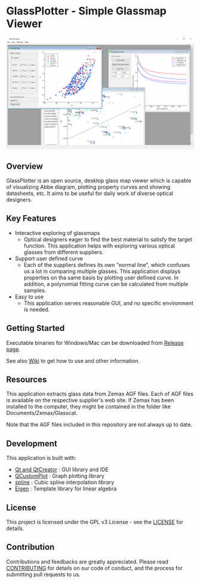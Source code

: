 # GlassPlotter - Simple Glassmap Viewer

![MDI](image/Screenshot_MDI.png)

## Overview
GlassPlotter is an open source, desktop glass map viewer which is capable of visualizing Abbe diagram, plotting property curves and showing datasheets, etc. It aims to be useful for daily work of diverse optical designers.


## Key Features
- Interactive exploring of glassmaps
  - Optical designers eager to find the best material to satisfy the target function.  This application helps with exploring various optical glasses from different suppliers.
- Support user defined curve
  - Each of the suppliers defines its own "normal line", which confuses us a lot in  comparing multiple glasses.  This application displays properties on tha same basis by plotting user defined curve.  In addition, a polynomial fitting curve can be calculated from multiple samples. 
- Easy to use
  - This application serves reasonable GUI, and no specific environment is needed.
  
## Getting Started 
Executable binaries for Windows/Mac can be downloaded from [Release page](https://github.com/heterophyllus/glassplotter/releases/latest).

See also [Wiki](https://github.com/heterophyllus/glassplotter/wiki) to get how to use and other information.

## Resources
This application extracts glass data from Zemax AGF files.  Each of AGF files is available on the respective supplier's web site. If Zemax has been installed to the computer, they might be contained in the folder like Documents/Zemax/Glasscat.

Note that the AGF files included in this repository are not always up to date.

## Development
This application is built with:
- [Qt and QtCreator](https://www.qt.io) : GUI library and IDE
- [QCustomPlot](https://www.qcustomplot.com) : Graph plotting library
- [spline](https://github.com/ttk592/spline) : Cubic spline interpolation library
- [Eigen](http://eigen.tuxfamily.org/index.php?title=Main_Page) : Template library for linear algebra
  
## License
This project is licensed under the GPL v3 License - see the [LICENSE](LICENSE.md) for details.

## Contribution
Contributions and feedbacks are greatly appreciated.
Please read [CONTRIBUTING](CONTRIBUTING.md) for details on our code of conduct, and the process for submitting pull requests to us.
